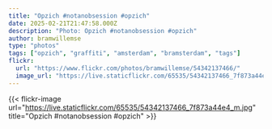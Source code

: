```yaml
---
title: "Opzich #notanobsession #opzich"
date: 2025-02-21T21:47:58.000Z
description: "Photo: Opzich #notanobsession #opzich"
author: bramwillemse
type: "photos"
tags: ["opzich", "graffiti", "amsterdam", "bramsterdam", "tags"]
flickr:
  url: "https://www.flickr.com/photos/bramwillemse/54342137466/"
  image_url: "https://live.staticflickr.com/65535/54342137466_7f873a44e4_m.jpg"
---
```


{{< flickr-image url="https://live.staticflickr.com/65535/54342137466_7f873a44e4_m.jpg" title="Opzich #notanobsession #opzich" >}}
